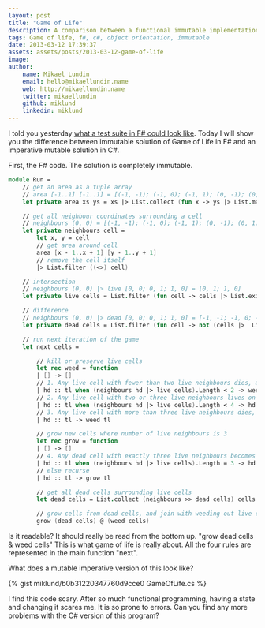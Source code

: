 ```yaml
---
layout: post
title: "Game of Life"
description: A comparison between a functional immutable implementation of Game of Life in F# and an Object Oriented mutable implementation in C#.
tags: Game of life, f#, c#, object orientation, immutable
date: 2013-03-12 17:39:37
assets: assets/posts/2013-03-12-game-of-life
image: 
author:
    name: Mikael Lundin
    email: hello@mikaellundin.name
    web: http://mikaellundin.name
    twitter: mikaellundin
    github: miklund
    linkedin: miklund
---
```


I told you yesterday [what a test suite in F# could look like](/2013/03/11/unit-testing-in-fsharp.html). Today I will show you the difference between immutable solution of Game of Life in F# and an imperative mutable solution in C#.

First, the F# code. The solution is completely immutable.

```fsharp
module Run =
    // get an area as a tuple array
    // area [-1..1] [-1..1] = [(-1, -1); (-1, 0); (-1, 1); (0, -1); (0, 0); (0, 1); (1, -1); (1, 0); (1, 1)]
    let private area xs ys = xs |> List.collect (fun x -> ys |> List.map (fun y -> x, y))

    // get all neighbour coordinates surrounding a cell
    // neighbours (0, 0) = [(-1, -1); (-1, 0); (-1, 1); (0, -1); (0, 1); (1, -1); (1, 0); (1, 1)]
    let private neighbours cell = 
        let x, y = cell
        // get area around cell
        area [x - 1..x + 1] [y - 1..y + 1] 
        // remove the cell itself
        |> List.filter ((<>) cell)

    // intersection
    // neighbours (0, 0) |> live [0, 0; 0, 1; 1, 0] = [0, 1; 1, 0]
    let private live cells = List.filter (fun cell -> cells |> List.exists ((=) cell))

    // difference
    // neighbours (0, 0) |> dead [0, 0; 0, 1; 1, 0] = [-1, -1; -1, 0; -1, 1; 0, -1; 1, -1; 1, 1]
    let private dead cells = List.filter (fun cell -> not (cells |>  List.exists ((=) cell)))

    // run next iteration of the game
    let next cells =

        // kill or preserve live cells
        let rec weed = function
        | [] -> []
        // 1. Any live cell with fewer than two live neighbours dies, as if caused by under-population.
        | hd :: tl when (neighbours hd |> live cells).Length < 2 -> weed tl
        // 2. Any live cell with two or three live neighbours lives on to the next generation.
        | hd :: tl when (neighbours hd |> live cells).Length < 4 -> hd :: weed tl
        // 3. Any live cell with more than three live neighbours dies, as if by overcrowding.
        | hd :: tl -> weed tl

        // grow new cells where number of live neighbours is 3
        let rec grow = function
        | [] -> []
        // 4. Any dead cell with exactly three live neighbours becomes a live cell, as if by reproduction.
        | hd :: tl when (neighbours hd |> live cells).Length = 3 -> hd :: grow tl
        // else recurse
        | hd :: tl -> grow tl

        // get all dead cells surrounding live cells
        let dead cells = List.collect (neighbours >> dead cells) cells |> Set.ofList |> Set.toList

        // grow cells from dead cells, and join with weeding out live cells
        grow (dead cells) @ (weed cells)
```

Is it readable? It should really be read from the bottom up. "grow dead cells & weed cells" This is what game of life is really about. All the four rules are represented in the main function "next".

What does a mutable imperative version of this look like?

{% gist miklund/b0b31220347760d9cce0 GameOfLife.cs %}

I find this code scary. After so much functional programming, having a state and changing it scares me. It is so prone to errors. Can you find any more problems with the C# version of this program?
